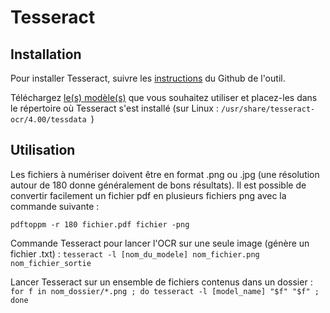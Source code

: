 # Tesseract

## Installation
Pour installer Tesseract, suivre les [instructions](https://tesseract-ocr.github.io/tessdoc/Compiling.html) du Github de l'outil.

Téléchargez [le(s) modèle(s)](https://github.com/tesseract-ocr/tessdata_fast) que vous souhaitez utiliser et placez-les dans le répertoire où Tesseract s'est installé (sur Linux : `/usr/share/tesseract-ocr/4.00/tessdata `)


## Utilisation
Les fichiers à numériser doivent être en format .png ou .jpg (une résolution autour de 180 donne généralement de bons résultats). Il est possible de convertir facilement un fichier pdf en plusieurs fichiers png avec la commande suivante :

`pdftoppm -r 180 fichier.pdf fichier -png`


Commande Tesseract pour lancer l'OCR sur une seule image (génère un fichier .txt) : 
`tesseract -l [nom_du_modele] nom_fichier.png nom_fichier_sortie`

Lancer Tesseract sur un ensemble de fichiers contenus dans un dossier :
`for f in nom_dossier/*.png ; do tesseract -l [model_name] "$f" "$f" ; done`
